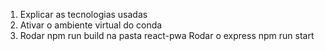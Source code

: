 1) Explicar as tecnologias usadas
1) Ativar o ambiente virtual do conda
2) Rodar npm run build na pasta react-pwa Rodar o express npm run start

   
